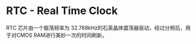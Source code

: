 RTC - Real Time Clock
============

RTC 芯片由一个振荡频率为 32.768kHz的石英晶体震荡器驱动，经过分频后，用于对CMOS RAM进行美妙一次的时间刷新。

